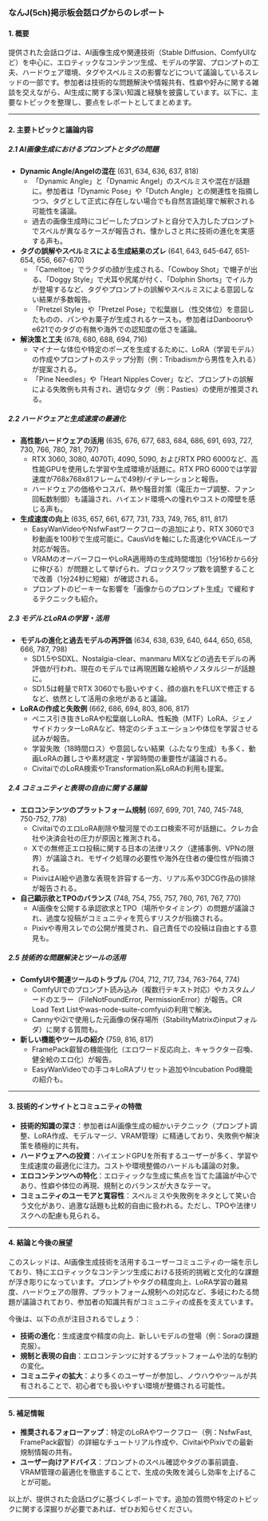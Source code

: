 ### なんJ(5ch)掲示板会話ログからのレポート

#### 1. 概要
提供された会話ログは、AI画像生成や関連技術（Stable Diffusion、ComfyUIなど）を中心に、エロティックなコンテンツ生成、モデルの学習、プロンプトの工夫、ハードウェア環境、タグやスペルミスの影響などについて議論しているスレッドの一部です。参加者は技術的な問題解決や情報共有、性癖や好みに関する雑談を交えながら、AI生成に関する深い知識と経験を披露しています。以下に、主要なトピックを整理し、要点をレポートとしてまとめます。

---

#### 2. 主要トピックと議論内容

##### 2.1 AI画像生成におけるプロンプトとタグの問題
- **Dynamic Angle/Angelの混在** (631, 634, 636, 637, 818)
  - 「Dynamic Angle」と「Dynamic Angel」のスペルミスや混在が話題に。参加者は「Dynamic Pose」や「Dutch Angle」との関連性を指摘しつつ、タグとして正式に存在しない場合でも自然言語処理で解釈される可能性を議論。
  - 過去の画像生成時にコピーしたプロンプトと自分で入力したプロンプトでスペルが異なるケースが報告され、懐かしさと共に技術の進化を実感する声も。
- **タグの誤解やスペルミスによる生成結果のズレ** (641, 643, 645-647, 651-654, 656, 667-670)
  - 「Cameltoe」でラクダの顔が生成される、「Cowboy Shot」で帽子が出る、「Doggy Style」で犬耳や尻尾が付く、「Dolphin Shorts」でイルカが登場するなど、タグやプロンプトの誤解やスペルミスによる意図しない結果が多数報告。
  - 「Pretzel Style」や「Pretzel Pose」で松葉崩し（性交体位）を意図したものの、パンやお菓子が生成されるケースも。参加者はDanbooruやe621でのタグの有無や海外での認知度の低さを議論。
- **解決策と工夫** (678, 680, 688, 694, 716)
  - マイナーな体位や特定のポーズを生成するために、LoRA（学習モデル）の作成やプロンプトのステップ分割（例：Tribadismから男性を入れる）が提案される。
  - 「Pine Needles」や「Heart Nipples Cover」など、プロンプトの誤解による失敗例も共有され、適切なタグ（例：Pasties）の使用が推奨される。

##### 2.2 ハードウェアと生成速度の最適化
- **高性能ハードウェアの活用** (635, 676, 677, 683, 684, 686, 691, 693, 727, 730, 766, 780, 781, 797)
  - RTX 3060, 3080, 4070Ti, 4090, 5090, およびRTX PRO 6000など、高性能GPUを使用した学習や生成環境が話題に。RTX PRO 6000では学習速度が768x768x81フレームで49秒/イテレーションと報告。
  - ハードウェアの価格やコスパ、熱や騒音対策（電圧カーブ調整、ファン回転数制御）も議論され、ハイエンド環境への憧れやコストの障壁を感じる声も。
- **生成速度の向上** (635, 657, 661, 677, 731, 733, 749, 765, 811, 817)
  - EasyWanVideoやNsfwFastワークフローの追加により、RTX 3060で3秒動画を100秒で生成可能に。CausVidを軸にした高速化やVACEループ対応が報告。
  - VRAMのオーバーフローやLoRA適用時の生成時間増加（1分16秒から6分に伸びる）が問題として挙げられ、ブロックスワップ数を調整することで改善（1分24秒に短縮）が確認される。
  - プロンプトのピーキーな影響を「画像からのプロンプト生成」で緩和するテクニックも紹介。

##### 2.3 モデルとLoRAの学習・活用
- **モデルの進化と過去モデルの再評価** (634, 638, 639, 640, 644, 650, 658, 666, 787, 798)
  - SD1.5やSDXL、Nostalgia-clear、manmaru MIXなどの過去モデルの再評価が行われ、現在のモデルでは再現困難な絵柄やノスタルジーが話題に。
  - SD1.5は軽量でRTX 3060でも扱いやすく、顔の崩れをFLUXで修正するなど、依然として活用の余地があると議論。
- **LoRAの作成と失敗例** (662, 686, 694, 803, 806, 817)
  - ペニス引き抜きLoRAや松葉崩しLoRA、性転換（MTF）LoRA、ジェノサイドカッターLoRAなど、特定のシチュエーションや体位を学習させる試みが報告。
  - 学習失敗（18時間ロス）や意図しない結果（ふたなり生成）も多く、動画LoRAの難しさや素材選定・学習時間の重要性が議論される。
  - CivitaiでのLoRA検索やTransformation系LoRAの利用も提案。

##### 2.4 コミュニティと表現の自由に関する議論
- **エロコンテンツのプラットフォーム規制** (697, 699, 701, 740, 745-748, 750-752, 778)
  - CivitaiでのエロLoRA削除や駿河屋でのエロ検索不可が話題に。クレカ会社や決済会社の圧力が原因と推測される。
  - Xでの無修正エロ投稿に関する日本の法律リスク（逮捕事例、VPNの限界）が議論され、モザイク処理の必要性や海外在住者の優位性が指摘される。
  - PixivはAI絵や過激な表現を許容する一方、リアル系や3DCG作品の排除が報告される。
- **自己顕示欲とTPOのバランス** (748, 754, 755, 757, 760, 761, 767, 770)
  - AI画像を公開する承認欲求とTPO（場所やタイミング）の問題が議論され、過度な投稿がコミュニティを荒らすリスクが指摘される。
  - Pixivや専用スレでの公開が推奨され、自己責任での投稿は自由とする意見も。

##### 2.5 技術的な問題解決とツールの活用
- **ComfyUIや関連ツールのトラブル** (704, 712, 717, 734, 763-764, 774)
  - ComfyUIでのプロンプト読み込み（複数行テキスト対応）やカスタムノードのエラー（FileNotFoundError, PermissionError）が報告。CR Load Text Listやwas-node-suite-comfyuiの利用で解決。
  - Cannyやi2iで使用した元画像の保存場所（StabilityMatrixのinputフォルダ）に関する質問も。
- **新しい機能やツールの紹介** (759, 816, 817)
  - FramePack叡智の機能強化（エロワード反応向上、キャラクター召喚、健全絵のエロ化）が報告。
  - EasyWanVideoでの手コキLoRAプリセット追加やIncubation Pod機能の紹介も。

---

#### 3. 技術的インサイトとコミュニティの特徴
- **技術的知識の深さ**：参加者はAI画像生成の細かいテクニック（プロンプト調整、LoRA作成、モデルマージ、VRAM管理）に精通しており、失敗例や解決策を積極的に共有。
- **ハードウェアへの投資**：ハイエンドGPUを所有するユーザーが多く、学習や生成速度の最適化に注力。コストや環境整備のハードルも議論の対象。
- **エロコンテンツへの特化**：エロティックな生成に焦点を当てた議論が中心であり、性癖や体位の再現、規制とのバランスが大きなテーマ。
- **コミュニティのユーモアと寛容性**：スペルミスや失敗例をネタとして笑い合う文化があり、過激な話題も比較的自由に扱われる。ただし、TPOや法律リスクへの配慮も見られる。

---

#### 4. 結論と今後の展望
このスレッドは、AI画像生成技術を活用するユーザーコミュニティの一端を示しており、特にエロティックなコンテンツ生成における技術的挑戦と文化的な課題が浮き彫りになっています。プロンプトやタグの精度向上、LoRA学習の難易度、ハードウェアの限界、プラットフォーム規制への対応など、多岐にわたる問題が議論されており、参加者の知識共有がコミュニティの成長を支えています。

今後は、以下の点が注目されるでしょう：
- **技術の進化**：生成速度や精度の向上、新しいモデルの登場（例：Soraの課題克服）。
- **規制と表現の自由**：エロコンテンツに対するプラットフォームや法的な制約の変化。
- **コミュニティの拡大**：より多くのユーザーが参加し、ノウハウやツールが共有されることで、初心者でも扱いやすい環境が整備される可能性。

---

#### 5. 補足情報
- **推奨されるフォローアップ**：特定のLoRAやワークフロー（例：NsfwFast, FramePack叡智）の詳細なチュートリアル作成や、CivitaiやPixivでの最新規制情報の共有。
- **ユーザー向けアドバイス**：プロンプトのスペル確認やタグの事前調査、VRAM管理の最適化を徹底することで、生成の失敗を減らし効率を上げることが可能。

以上が、提供された会話ログに基づくレポートです。追加の質問や特定のトピックに関する深掘りが必要であれば、ぜひお知らせください。